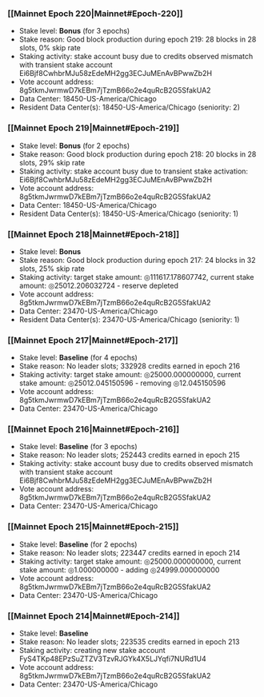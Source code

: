 ### [[Mainnet Epoch 220|Mainnet#Epoch-220]]
* Stake level: **Bonus** (for 3 epochs)
* Stake reason: Good block production during epoch 219: 28 blocks in 28 slots, 0% skip rate
* Staking activity: stake account busy due to credits observed mismatch with transient stake account Ei6Bjf8CwhbrMJu58zEdeMH2gg3ECJuMEnAvBPwwZb2H
* Vote account address: 8g5tkmJwrmwD7kEBm7jTzmB66o2e4quRcB2G5SfakUA2
* Data Center: 18450-US-America/Chicago
* Resident Data Center(s): 18450-US-America/Chicago (seniority: 2)
### [[Mainnet Epoch 219|Mainnet#Epoch-219]]
* Stake level: **Bonus** (for 2 epochs)
* Stake reason: Good block production during epoch 218: 20 blocks in 28 slots, 29% skip rate
* Staking activity: stake account busy due to transient stake activation: Ei6Bjf8CwhbrMJu58zEdeMH2gg3ECJuMEnAvBPwwZb2H
* Vote account address: 8g5tkmJwrmwD7kEBm7jTzmB66o2e4quRcB2G5SfakUA2
* Data Center: 18450-US-America/Chicago
* Resident Data Center(s): 18450-US-America/Chicago (seniority: 1)
### [[Mainnet Epoch 218|Mainnet#Epoch-218]]
* Stake level: **Bonus**
* Stake reason: Good block production during epoch 217: 24 blocks in 32 slots, 25% skip rate
* Staking activity: target stake amount: ◎111617.178607742, current stake amount: ◎25012.206032724 - reserve depleted
* Vote account address: 8g5tkmJwrmwD7kEBm7jTzmB66o2e4quRcB2G5SfakUA2
* Data Center: 23470-US-America/Chicago
* Resident Data Center(s): 23470-US-America/Chicago (seniority: 1)
### [[Mainnet Epoch 217|Mainnet#Epoch-217]]
* Stake level: **Baseline** (for 4 epochs)
* Stake reason: No leader slots; 332928 credits earned in epoch 216
* Staking activity: target stake amount: ◎25000.000000000, current stake amount: ◎25012.045150596 - removing ◎12.045150596
* Vote account address: 8g5tkmJwrmwD7kEBm7jTzmB66o2e4quRcB2G5SfakUA2
* Data Center: 23470-US-America/Chicago
### [[Mainnet Epoch 216|Mainnet#Epoch-216]]
* Stake level: **Baseline** (for 3 epochs)
* Stake reason: No leader slots; 252443 credits earned in epoch 215
* Staking activity: stake account busy due to credits observed mismatch with transient stake account Ei6Bjf8CwhbrMJu58zEdeMH2gg3ECJuMEnAvBPwwZb2H
* Vote account address: 8g5tkmJwrmwD7kEBm7jTzmB66o2e4quRcB2G5SfakUA2
* Data Center: 23470-US-America/Chicago
### [[Mainnet Epoch 215|Mainnet#Epoch-215]]
* Stake level: **Baseline** (for 2 epochs)
* Stake reason: No leader slots; 223447 credits earned in epoch 214
* Staking activity: target stake amount: ◎25000.000000000, current stake amount: ◎1.000000000 - adding ◎24999.000000000
* Vote account address: 8g5tkmJwrmwD7kEBm7jTzmB66o2e4quRcB2G5SfakUA2
* Data Center: 23470-US-America/Chicago
### [[Mainnet Epoch 214|Mainnet#Epoch-214]]
* Stake level: **Baseline**
* Stake reason: No leader slots; 223535 credits earned in epoch 213
* Staking activity: creating new stake account FyS4TKp48EPzSuZTZV3TzvRJGYk4X5LJYqfi7NURd1U4
* Vote account address: 8g5tkmJwrmwD7kEBm7jTzmB66o2e4quRcB2G5SfakUA2
* Data Center: 23470-US-America/Chicago